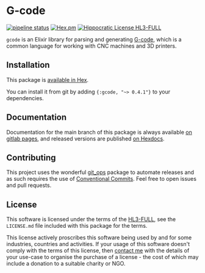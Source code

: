 # G-code

[![pipeline status](https://gitlab.com/jimsy/gcode/badges/main/pipeline.svg)](https://gitlab.com/jimsy/gcode/commits/main)
[![Hex.pm](https://img.shields.io/hexpm/v/gcode.svg)](https://hex.pm/packages/gcode)
[![Hippocratic License HL3-FULL](https://img.shields.io/static/v1?label=Hippocratic%20License&message=HL3-FULL&labelColor=5e2751&color=bc8c3d)](https://firstdonoharm.dev/version/3/0/full.html)

`gcode` is an Elixir library for parsing and generating [G-code](https://en.wikipedia.org/wiki/G-code), which is a common language for working with CNC machines and 3D printers.

## Installation

This package is [available in Hex](https://hex.pm/packages/gcode).

You can install it from git by adding `{:gcode, "~> 0.4.1"}` to your dependencies.

## Documentation

Documentation for the main branch of this package is always available [on gitlab pages](https://jimsy.gitlab.io/gcode), and released versions are published [on Hexdocs](https://hexdocs.pm/gcode).

## Contributing

This project uses the wonderful [git_ops](https://hex.pm/packages/git_ops) package to automate releases and as such requires the use of [Conventional Commits](https://www.conventionalcommits.org/en/v1.0.0/).  Feel free to open issues and pull requests.

## License

This software is licensed under the terms of the
[HL3-FULL](https://firstdonoharm.dev), see the `LICENSE.md` file included with
this package for the terms.

This license actively proscribes this software being used by and for some
industries, countries and activities.  If your usage of this software doesn't
comply with the terms of this license, then [contact me](mailto:james@harton.nz)
with the details of your use-case to organise the purchase of a license - the
cost of which may include a donation to a suitable charity or NGO.
